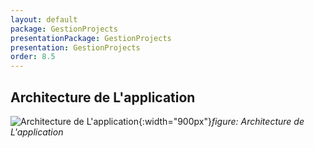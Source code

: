 ```yaml
---
layout: default
package: GestionProjects
presentationPackage: GestionProjects
presentation: GestionProjects
order: 8.5
---
```


## Architecture de L'application

![Architecture de L'application](/lab_crud/Gestion-projets/conception/Architecture-de-l'application/images/archticture-de-application.jpg){:width="900px"}*figure: Architecture de L'application*

<!-- new slide -->